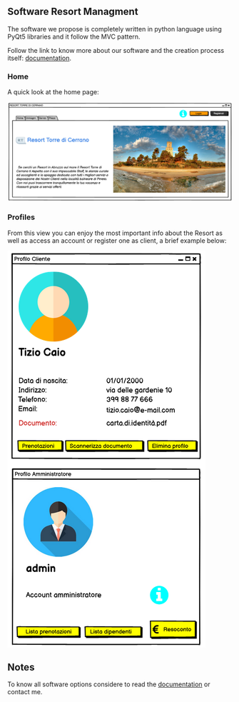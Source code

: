 ## Software Resort Managment
The software we propose is completely written in python language using PyQt5 libraries and it follow the MVC pattern.

Follow the link to know more about our software and the creation process itself:
[documentation](https://github.com/fd-col/ProgettoIngegneriaDelSoftware/blob/main/Resort_Torre_di_Cerrano.pdf).

### Home
A quick look at the home page:

![homepage](/assets/img/mock-up-home.png)

### Profiles
From this view you can enjoy the most important info about the Resort as well as access an account or register one as client, a brief example below:

![homepage](/assets/img/mock-up-profili.png)

## Notes
To know all software options considere to read the [documentation](https://github.com/fd-col/ProgettoIngegneriaDelSoftware/blob/main/Resort_Torre_di_Cerrano.pdf) or contact me.

